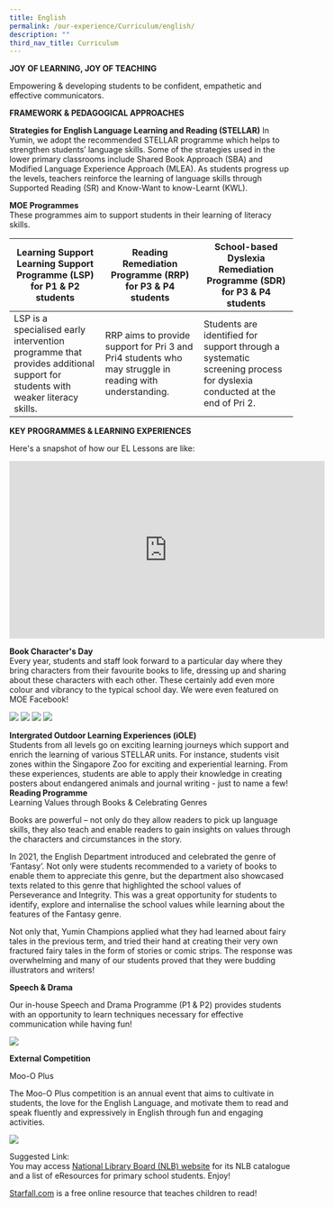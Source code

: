 ```yaml
---
title: English
permalink: /our-experience/Curriculum/english/
description: ""
third_nav_title: Curriculum
---
```

**JOY OF LEARNING, JOY OF TEACHING**


Empowering & developing students to be confident, empathetic and effective communicators.

**FRAMEWORK & PEDAGOGICAL APPROACHES** 

**Strategies for English Language Learning and Reading (STELLAR)**
In Yumin, we adopt the recommended STELLAR programme which helps to strengthen students’ language skills. Some of the strategies used in the lower primary classrooms include Shared Book Approach (SBA) and Modified Language Experience Approach (MLEA). As students progress up the levels, teachers reinforce the learning of language skills through Supported Reading (SR) and Know-Want to know-Learnt (KWL).

  

**MOE Programmes**<br>
These programmes aim to support students in their learning of literacy skills.



| Learning Support Learning Support Programme (LSP) for P1 & P2 students| Reading Remediation Programme (RRP) for P3 & P4 students | School-based Dyslexia Remediation Programme (SDR) for P3 & P4 students |
| -------- | -------- | -------- |
| LSP is a specialised early intervention programme that provides additional support for students with weaker literacy skills.     | RRP aims to provide support for Pri 3 and Pri4 students who may struggle in reading with understanding.     | Students are identified for support through a systematic screening process for dyslexia conducted at the end of Pri 2.     |

**KEY PROGRAMMES & LEARNING EXPERIENCES**

Here's a snapshot of how our EL Lessons are like:
<iframe width="560" height="315" src="https://www.youtube.com/embed/7iNPLnA-K0E" title="YouTube video player" frameborder="0" allow="accelerometer; autoplay; clipboard-write; encrypted-media; gyroscope; picture-in-picture" allowfullscreen></iframe>

**Book Character's Day**<BR>
Every year, students and staff look forward to a particular day where they bring characters from their favourite books to life, dressing up and sharing about these characters with each other. These certainly add even more colour and vibrancy to the typical school day. We were even featured on MOE Facebook!

![](/images/Eng1.jpg)
![](/images/Eng2.jpg)
![](/images/Eng3.jpg)
![](/images/Eng4.jpg)


**Intergrated Outdoor Learning Experiences (iOLE)**<br>
Students from all levels go on exciting learning journeys which support and enrich the learning of various STELLAR units. For instance, students visit zones within the Singapore Zoo for exciting and experiential learning. From these experiences, students are able to apply their knowledge in creating posters about endangered animals and journal writing - just to name a few!
**Reading Programme**<br>
Learning Values through Books & Celebrating Genres

  

Books are powerful – not only do they allow readers to pick up language skills, they also teach and enable readers to gain insights on values through the characters and circumstances in the story.

  

In 2021, the English Department introduced and celebrated the genre of ‘Fantasy’. Not only were students recommended to a variety of books to enable them to appreciate this genre, but the department also showcased texts related to this genre that highlighted the school values of Perseverance and Integrity. This was a great opportunity for students to identify, explore and internalise the school values while learning about the features of the Fantasy genre.

  

Not only that, Yumin Champions applied what they had learned about fairy tales in the previous term, and tried their hand at creating their very own fractured fairy tales in the form of stories or comic strips. The response was overwhelming and many of our students proved that they were budding illustrators and writers!

  

**Speech & Drama**

Our in-house Speech and Drama Programme (P1 & P2) provides students with an opportunity to learn techniques necessary for effective communication while having fun!

![](/images/speechdrama1.jpg)

**External Competition**

Moo-O Plus

  

The Moo-O Plus competition is an annual event that aims to cultivate in students, the love for the English Language, and motivate them to read and speak fluently and expressively in English through fun and engaging activities.

![](/images/mooo1.jpg)

Suggested Link:  
You may access [National Library Board (NLB) website](http://www.nlb.gov.sg/) for its NLB catalogue and a list of eResources for primary school students. Enjoy!  
  
[Starfall.com](http://www.starfall.com/) is a free online resource that teaches children to read!